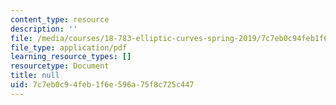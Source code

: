 ```yaml
---
content_type: resource
description: ''
file: /media/courses/18-783-elliptic-curves-spring-2019/7c7eb0c94feb1f6e596a75f8c725c447_MIT18_783S19_lec10.pdf
file_type: application/pdf
learning_resource_types: []
resourcetype: Document
title: null
uid: 7c7eb0c9-4feb-1f6e-596a-75f8c725c447
---
```

